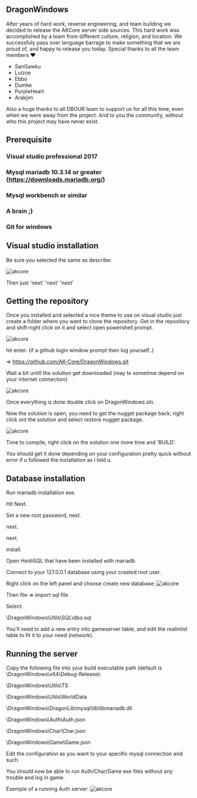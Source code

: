 ## DragonWindows

After years of hard work, reverse engineering, and team building we decided to release the AKCore server side sources.
This hard work was accomplished by a team from different culture, religion, and location.
We successfuly pass over language barrage to make something that we are proud of, and happy to release you today.
Special thanks to all the team members :heart:
  - SanGawku
  - Luizoe
  - Ebbo
  - Dumke
  - PurpleHeart
  - Arakjim
  
Also a huge thanks to all DBOUR team to support us for all this time, even when we were away from the project.
And to you the community, without who this project may have never exist.

## Prerequisite

### Visual studio professional 2017
### Mysql mariadb 10.3.14 or greater (https://downloads.mariadb.org/)
### Mysql workbench or similar
### A brain ;)
### Git for windows

## Visual studio installation

Be sure you selected the same as describe:

![akcore](http://atidote63.free.fr/DBOInstall/1.PNG)

Then just 'next' 'next' 'next'

## Getting the repository

Once you installed and selected a nice theme to use on visual studio just create a folder where you want to clone the repository.
Get in the repository and shift-right click on it and select open powershell prompt.

![akcore](http://atidote63.free.fr/DBOInstall/2.PNG)

hit enter. (if a github login window prompt then log yourself..)

=> https://github.com/AK-Core/DragonWindows.git

Wait a bit untill the solution get downloaded (may to sometime depend on your internet connection)

![akcore](http://atidote63.free.fr/DBOInstall/3.PNG)

Once everything is done double click on DragonWindows.sln.

Now the solution is open, you need to get the nugget package back, right click ont the solution and select restore nugget package.

![akcore](http://atidote63.free.fr/DBOInstall/4.PNG)

Time to compile, right click on the solution one more time and 'BUILD'.

You should get it done depending on your configuration pretty quick without error if u followed the installation as i told u.

## Database installation

Run mariadb installation exe.

Hit Next.

Set a new root password, next.

next.

next.

install.

Open HeidiSQL that have been installed with mariadb.

Connect to your 127.0.0.1 database using your created root user.

Right click on the left panel and choose create new database:
![akcore](http://atidote63.free.fr/DBOInstall/5.PNG)

Then file => import sql file

Select:

\DragonWindows\Utils\SQL\dbo.sql

You'll need to add a new entry into gameserver table, and edit the realmlist table to fit it to your need (network).


## Running the server
Copy the following file into your build executable path (default is \DragonWindows\x64\Debug-Release):

\DragonWindows\Utils\TS

\DragonWindows\Utils\WorldData

\DragonWindows\DragonLib\mysql\lib\libmariadb.dll

\DragonWindows\Auth\Auth.json

\DragonWindows\Char\Char.json

\DragonWindows\Game\Game.json

Edit the configuration as you want to your specific mysql connection and such.

You should now be able to run Auth/Char/Game exe files without any trouble and log in game.

Exemple of a running Auth server:
![akcore](http://atidote63.free.fr/DBOInstall/6.PNG)
